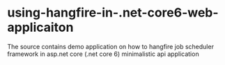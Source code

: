 # using-hangfire-in-.net-core6-web-applicaiton
The source contains demo application on how to hangfire job scheduler framework in asp.net core (.net core 6) minimalistic api application
